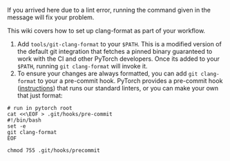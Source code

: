 If you arrived here due to a lint error, running the command given in the message will fix your problem. 

This wiki covers how to set up clang-format as part of your workflow.
1. Add `tools/git-clang-format` to your `$PATH`. This is a modified version of the default git integration that fetches a pinned binary guaranteed to work with the CI and other PyTorch developers. Once its added to your `$PATH`, running `git clang-format` will invoke it.
2. To ensure your changes are always formatted, you can add `git clang-format` to your a pre-commit hook. PyTorch provides a pre-commit hook ([instructions](https://github.com/pytorch/pytorch/blob/master/CONTRIBUTING.md#pre-commit-tidy-linting-hook)) that runs our standard linters, or you can make your own that just format:
```
# run in pytorch root
cat <<\EOF > .git/hooks/pre-commit
#!/bin/bash
set -e
git clang-format
EOF

chmod 755 .git/hooks/precommit
```
